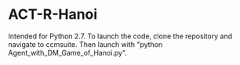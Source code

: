 # ACT-R-Hanoi

Intended for Python 2.7.
To launch the code, clone the repository and navigate to ccmsuite.
Then launch with "python Agent_with_DM_Game_of_Hanoi.py".
